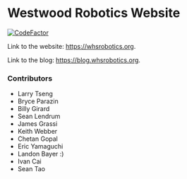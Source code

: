 # Westwood Robotics Website
[![CodeFactor](https://www.codefactor.io/repository/github/1757westwoodrobotics/1757westwoodrobotics.github.io/badge)](https://www.codefactor.io/repository/github/1757westwoodrobotics/1757westwoodrobotics.github.io)

Link to the website: <https://whsrobotics.org>.

Link to the blog: <https://blog.whsrobotics.org>.

### Contributors
- Larry Tseng
- Bryce Parazin
- Billy Girard
- Sean Lendrum
- James Grassi
- Keith Webber
- Chetan Gopal
- Eric Yamaguchi
- Landon Bayer :)
- Ivan Cai
- Sean Tao